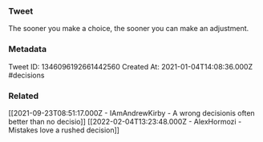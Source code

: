 ### Tweet
The sooner you make a choice, the sooner you can make an adjustment.

### Metadata
Tweet ID: 1346096192661442560
Created At: 2021-01-04T14:08:36.000Z
#decisions 

### Related
[[2021-09-23T08:51:17.000Z - IAmAndrewKirby - A wrong decisionis often better than no decisio]]
[[2022-02-04T13:23:48.000Z - AlexHormozi - Mistakes love a rushed decision]]

